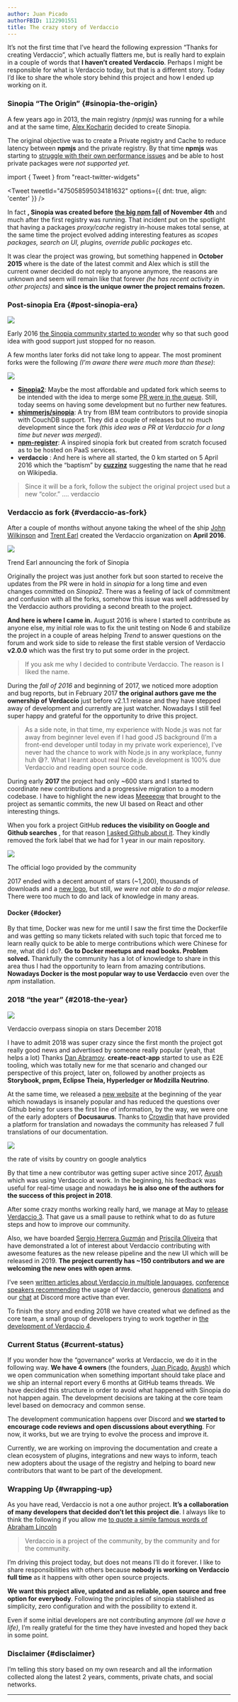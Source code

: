 ```yaml
---
author: Juan Picado
authorFBID: 1122901551
title: The crazy story of Verdaccio
---
```


It’s not the first time that I’ve heard the following expression “Thanks for creating Verdaccio”, which actually flatters me, but is really hard to explain in a couple of words that **I haven’t created Verdaccio**. Perhaps I might be responsible for what is Verdaccio today, but that is a different story. Today I’d like to share the whole story behind this project and how I ended up working on it.

### Sinopia “The Origin” {#sinopia-the-origin}

A few years ago in 2013, the main registry _(npmjs)_ was running for a while and at the same time, [Alex Kocharin](https://github.com/rlidwka) decided to create Sinopia.

The original objective was to create a Private registry and Cache to reduce latency between **npmjs** and the private registry. By that time **npmjs** was starting to [struggle with their own performance issues](https://blog.npmjs.org/post/97261727560/npm-inc-and-scalenpm) and be able to host private packages were _not supported yet_.

import { Tweet } from "react-twitter-widgets"

<Tweet tweetId="475058595034181632" options={{
  dnt: true,
  align: 'center'
}} />

<!--truncate-->

In fact **, Sinopia was created before** [**the big npm fall**](https://nodejs.org/en/blog/npm/2013-outage-postmortem/#what-went-wrong-and-how-was-it-fixed) **of November 4th** and much after the first registry was running. That incident put on the spotlight that having a packages _proxy/cache_ registry in-house makes total sense, at the same time the project evolved adding interesting features as _scopes packages, search on UI, plugins, override public packages_ etc.

It was clear the project was growing, but something happened in **October 2015** where is the date of the latest commit and Alex which is still the current owner decided do not reply to anyone anymore, the reasons are unknown and seem will remain like that forever _(he has recent activity in other projects)_ and **since is the unique owner the project remains frozen.**

### Post-sinopia Era {#post-sinopia-era}

![](https://cdn-images-1.medium.com/max/779/1*t8GSq1qq6RC4iQsx1bYDgg.png)

Early 2016 [the Sinopia community started to wonder](https://github.com/rlidwka/sinopia/issues/376) why so that such good idea with good support just stopped for no reason.

A few months later forks did not take long to appear. The most prominent forks were the following _(I’m aware there were much more than these)_:

![](https://cdn-images-1.medium.com/max/700/1*AlByG_WIbkxp6W9OH0JYzQ.png)

- [**Sinopia2**](https://github.com/fl4re/sinopia): Maybe the most affordable and updated fork which seems to be intended with the idea to merge some [PR were in the queue](https://github.com/rlidwka/sinopia/issues?utf8=%E2%9C%93&q=is%3Aissue+is%3Aopen+dead#issuecomment-197239368). Still, today seems on having some development but no further new features.
- [**shimmerjs/sinopia**](https://github.com/shimmerjs/sinopia): A try from IBM team contributors to provide sinopia with CouchDB support. They did a couple of releases but no much development since the fork _(this idea was a PR at Verdaccio for a long time but never was merged)_.
- [**npm-register**](https://github.com/jdxcode/npm-register): A inspired sinopia fork but created from scratch focused as to be hosted on PaaS services.
- **verdaccio** : And here is where all started, the 0 km started on 5 April 2016 which the “baptism” by [**cuzzinz**](https://github.com/cuzzinz) suggesting the name that he read on Wikipedia.

> Since it will be a fork, follow the subject the original project used but a new “color.” …. verdaccio

### Verdaccio as fork {#verdaccio-as-fork}

After a couple of months without anyone taking the wheel of the ship [John Wilkinson](https://github.com/jmwilkinson) and [Trent Earl](https://github.com/trentearl) created the Verdaccio organization on **April 2016**.

![](https://cdn-images-1.medium.com/max/797/1*AIbetKbnOhE9lVJIJO7ZnQ.png)<figcaption>Trend Earl announcing the fork of Sinopia</figcaption>

Originally the project was just another fork but soon started to receive the updates from the PR were in hold in _sinopia_ for a long time and even changes committed on _Sinopia2_. There was a feeling of lack of commitment and confusion with all the forks, somehow this issue was well addressed by the Verdaccio authors providing a second breath to the project.

**And here is where I came in.** August 2016 is where I started to contribute as anyone else, my initial role was to fix the unit testing on Node 6 and stabilize the project in a couple of areas helping _Trend_ to answer questions on the forum and work side to side to release the first stable version of Verdaccio **v2.0.0** which was the first try to put some order in the project.

> If you ask me why I decided to contribute Verdaccio. The reason is I liked the name.

During the _fall of 2016_ and beginning of 2017, we noticed more adoption and bug reports, but in February 2017 **the original authors gave me the ownership of Verdaccio** just before v2.1.1 release and they have stepped away of development and currently are just watcher. Nowadays I still feel super happy and grateful for the opportunity to drive this project.

> As a side note, in that time, my experience with Node.js was not far away from beginner level even if I had good JS background (I’m a front-end developer until today in my private work experience), I’ve never had the chance to work with Node.js in any workplace, funny huh 😅?. What I learnt about real Node.js development is 100% due Verdaccio and reading open source code.

During early **2017** the project had only ~600 stars and I started to coordinate new contributions and a progressive migration to a modern codebase. I have to highlight the new ideas [Meeeeow](https://github.com/Meeeeow) that brought to the project as semantic commits, the new UI based on React and other interesting things.

When you fork a project GitHub **reduces the visibility on Google and Github searches** , for that reason [I asked Github about it](https://github.com/verdaccio/verdaccio/issues/75#issuecomment-290631295). They kindly removed the fork label that we had for 1 year in our main repository.

![](https://cdn-images-1.medium.com/max/301/1*EF5a7ODsYd3OLMWbVQk37A.png)<figcaption>The official logo provided by the community</figcaption>

2017 ended with a decent amount of stars (~1,200), thousands of downloads and a [new logo](https://github.com/verdaccio/verdaccio/issues/328), but still, _we were not able to do a major release_. There were too much to do and lack of knowledge in many areas.

#### Docker {#docker}

By that time, Docker was new for me until I saw the first time the Dockerfile and was getting so many tickets related with such topic that forced me to learn really quick to be able to merge contributions which were Chinese for me, what did I do?. **Go to Docker meetups and read books. Problem solved.** Thankfully the community has a lot of knowledge to share in this area thus I had the opportunity to learn from amazing contributions. **Nowadays Docker is the most popular way to use Verdaccio** even over the _npm_ installation.

### 2018 “the year” {#2018-the-year}

![](https://cdn-images-1.medium.com/max/804/1*77nCfVH9qaQbP1dBkAXBMg.png)<figcaption>Verdaccio overpass sinopia on stars December 2018</figcaption>

I have to admit 2018 was super crazy since the first month the project got really good news and advertised by someone really popular (yeah, that helps a lot) Thanks [Dan Abramov](https://medium.com/u/a3a8af6addc1). **create-react-app** started to use as E2E tooling, which was totally new for me that scenario and changed our perspective of this project, later on, followed by another projects as **Storybook, pnpm, Eclipse Theia, Hyperledger or Modzilla Neutrino**.

At the same time, we released a [new website](https://verdaccio.org/) at the beginning of the year which nowadays is insanely popular and has reduced the questions over Github being for users the first line of information, by the way, we were one of the early adopters of **Docusaurus**. Thanks to [Crowdin](https://crowdin.com/project/verdaccio) that have provided a platform for translation and nowadays the community has released 7 full translations of our documentation.

![](https://cdn-images-1.medium.com/max/867/1*v-dZShJE4VVgF4fbKMtkBA.png)<figcaption>the rate of visits by country on google analytics</figcaption>

By that time a new contributor was getting super active since 2017, [Ayush](https://medium.com/u/ffdb15785e37) which was using Verdaccio at work. In the beginning, his feedback was useful for real-time usage and nowadays **he is also one of the authors for the success of this project in 2018**.

After some crazy months working really hard, we manage at May to [release Verdaccio 3](https://dev.to/verdaccio/verdaccio-3-released--4m8d-temp-slug-2596361). That gave us a small pause to rethink what to do as future steps and how to improve our community.

Also, we have boarded [Sergio Herrera Guzmán](https://medium.com/u/5609d55238ab) and [Priscila Oliveira](https://medium.com/u/c1899129305b) that have demonstrated a lot of interest about Verdaccio contributing with awesome features as the new release pipeline and the new UI which will be released in 2019. **The project currently has ~150 contributors and we are welcoming the new ones with open arms**.

I’ve seen [written articles about Verdaccio in multiple languages](https://github.com/verdaccio/verdaccio/wiki#articles), [conference speakers recommending](https://youtu.be/q4XmAy6_ucw) the usage of Verdaccio, generous [donations](https://opencollective.com/verdaccio) and our [chat](http://chat.verdaccio.org/) at Discord more active than ever.

To finish the story and ending 2018 we have created what we defined as the core team, a small group of developers trying to work together in [the development of Verdaccio 4](https://dev.to/verdaccio/verdaccio-4-alpha-release-1d7p-temp-slug-4609102).

### Current Status {#current-status}

If you wonder how the “governance” works at Verdaccio, we do it in the following way. **We have 4 owners** (the founders, [Juan Picado](https://medium.com/u/a6a7b0f6a9e4), [Ayush](https://medium.com/u/ffdb15785e37)) which we open communication when something important should take place and we ship an internal report every 6 months at GitHub teams threads. We have decided this structure in order to avoid what happened with Sinopia do not happen again. The development decisions are taking at the core team level based on democracy and common sense.

The development communication happens over Discord and **we started to encourage code reviews and open discussions about everything**. For now, it works, but we are trying to evolve the process and improve it.

Currently, we are working on improving the documentation and create a clean ecosystem of plugins, integrations and new ways to inform, teach new adopters about the usage of the registry and helping to board new contributors that want to be part of the development.

### Wrapping Up {#wrapping-up}

As you have read, Verdaccio is not a one author project. **It’s a collaboration of many developers that decided don’t let this project die**. I always like to think the following if you allow me [to quote a simile famous words of Abraham Lincoln](https://en.wikipedia.org/wiki/Gettysburg_Address)

> Verdaccio is a project of the community, by the community and for the community.

I’m driving this project today, but does not means I’ll do it forever. I like to share responsibilities with others because **nobody is working on Verdaccio full time** as it happens with other open source projects.

**We want this project alive, updated and as reliable, open source and free option for everybody**. Following the principles of sinopia stablished as simplicity, zero configuration and with the possibility to extend it.

Even if some initial developers are not contributing anymore _(all we have a life)_, I’m really grateful for the time they have invested and hoped they back in some point.

### Disclaimer {#disclaimer}

I’m telling this story based on my own research and all the information collected along the latest 2 years, comments, private chats, and social networks.

---
